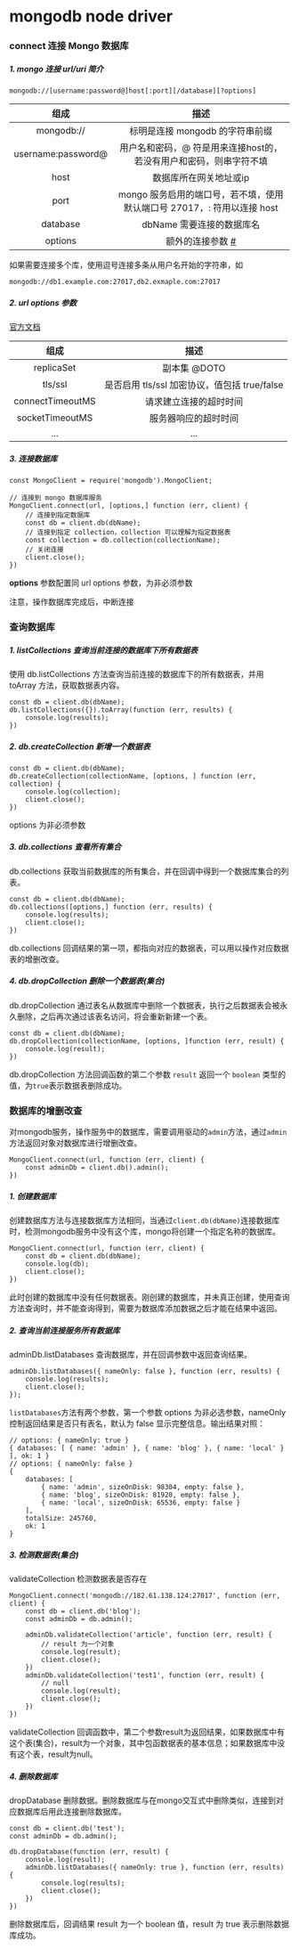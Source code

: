 # mongodb node driver

### connect 连接 Mongo 数据库

##### 1. mongo 连接 url/uri 简介

    mongodb://[username:password@]host[:port][/database][?options]

| 组成 | 描述 |
| :----: | :--: |
| mongodb:// | 标明是连接 mongodb 的字符串前缀 |
| username:password@ | 用户名和密码，@ 符是用来连接host的，若没有用户和密码，则串字符不填 |
| host | 数据库所在网关地址或ip |
| port | mongo 服务启用的端口号，若不填，使用默认端口号 27017，: 符用以连接 host |
| database | dbName 需要连接的数据库名 |
| options | 额外的连接参数 [#](#url-options-额外参数) |

如果需要连接多个库，使用逗号连接多条从用户名开始的字符串，如

    mongodb://db1.example.com:27017,db2.exmaple.com:27017

##### 2. url options 参数

[官方文档](https://docs.mongodb.com/manual/reference/connection-string/#connections-connection-options)

| 组成 | 描述 |
| :--: | :--: |
| replicaSet | 副本集 @DOTO |
| tls/ssl | 是否启用 tls/ssl 加密协议，值包括 true/false |
| connectTimeoutMS | 请求建立连接的超时时间 |
| socketTimeoutMS | 服务器响应的超时时间 |
| ... | ... |

##### 3. 连接数据库

    const MongoClient = require('mongodb').MongoClient;

    // 连接到 mongo 数据库服务
    MongoClient.connect(url, [options,] function (err, client) {
        // 连接到指定数据库
        const db = client.db(dbName);
        // 连接到指定 collection，collection 可以理解为指定数据表
        const collection = db.collection(collectionName);
        // 关闭连接
        client.close();
    })

**options** 参数配置同 url options 参数，为非必须参数

注意，操作数据库完成后，中断连接

### 查询数据库

##### 1. listCollections 查询当前连接的数据库下所有数据表

使用 db.listCollections 方法查询当前连接的数据库下的所有数据表，并用 toArray 方法，获取数据表内容。

    const db = client.db(dbName);
    db.listCollections({}).toArray(function (err, results) {
        console.log(results);
    })

##### 2. db.createCollection 新增一个数据表

    const db = client.db(dbName);
    db.createCollection(collectionName, [options, ] function (err, collection) {
        console.log(collection);
        client.close();
    })

options 为非必须参数

##### 3. db.collections 查看所有集合

db.collections 获取当前数据库的所有集合，并在回调中得到一个数据库集合的列表。

    const db = client.db(dbName);
    db.collections([options,] function (err, results) {
        console.log(results);
        client.close();
    })

db.collections 回调结果的第一项，都指向对应的数据表，可以用以操作对应数据表的增删改查。

##### 4. db.dropCollection 删除一个数据表(集合)

db.dropCollection 通过表名从数据库中删除一个数据表，执行之后数据表会被永久删除，之后再次通过该表名访问，将会重新新建一个表。

    const db = client.db(dbName);
    db.dropCollection(collectionName, [options, ]function (err, result) {
        console.log(result);
    })

db.dropCollection 方法回调函数的第二个参数 `result` 返回一个 `boolean` 类型的值，为`true`表示数据表删除成功。

### 数据库的增删改查

对mongodb服务，操作服务中的数据库，需要调用驱动的`admin`方法，通过`admin`方法返回对象对数据库进行增删改查。

    MongoClient.connect(url, function (err, client) {
        const adminDb = client.db().admin();
    })

##### 1. 创建数据库

创建数据库方法与连接数据库方法相同，当通过`client.db(dbName)`连接数据库时，检测mongodb服务中没有这个库，mongo将创建一个指定名称的数据库。

    MongoClient.connect(url, function (err, client) {
        const db = client.db(dbName);
        console.log(db);
        client.close();
    })

此时创建的数据库中没有任何数据表。刚创建的数据库，并未真正创建，使用查询方法查询时，并不能查询得到，需要为数据库添加数据之后才能在结果中返回。

##### 2. 查询当前连接服务所有数据库

adminDb.listDatabases 查询数据库，并在回调参数中返回查询结果。

    adminDb.listDatabases({ nameOnly: false }, function (err, results) {
        console.log(results);
        client.close();
    });

`listDatabases`方法有两个参数，第一个参数 options 为非必选参数，nameOnly 控制返回结果是否只有表名，默认为 false 显示完整信息。输出结果对照：

    // options: { nameOnly: true }
    { databases: [ { name: 'admin' }, { name: 'blog' }, { name: 'local' } ], ok: 1 }
    // options: { nameOnly: false }
    {
        databases: [
            { name: 'admin', sizeOnDisk: 98304, empty: false },
            { name: 'blog', sizeOnDisk: 81920, empty: false },
            { name: 'local', sizeOnDisk: 65536, empty: false }
        ],
        totalSize: 245760,
        ok: 1
    }

##### 3. 检测数据表(集合)

validateCollection 检测数据表是否存在

    MongoClient.connect('mongodb://182.61.138.124:27017', function (err, client) {
        const db = client.db('blog');
        const adminDb = db.admin();
        
        adminDb.validateCollection('article', function (err, result) {
            // result 为一个对象
            console.log(result);
            client.close();
        })
        adminDb.validateCollection('test1', function (err, result) {
            // null
            console.log(result);
            client.close();
        })
    })

validateCollection 回调函数中，第二个参数result为返回结果，如果数据库中有这个表(集合)，result为一个对象，其中包函数据表的基本信息；如果数据库中没有这个表，result为null。

##### 4. 删除数据库

dropDatabase 删除数据。删除数据库与在mongo交互式中删除类似，连接到对应数据库后用此连接删除数据库。

    const db = client.db('test');
    const adminDb = db.admin();

    db.dropDatabase(function (err, result) {
        console.log(result);
        adminDb.listDatabases({ nameOnly: true }, function (err, results) {
            console.log(results);
            client.close();
        })
    })

删除数据库后，回调结果 result 为一个 boolean 值，result 为 true 表示删除数据库成功。